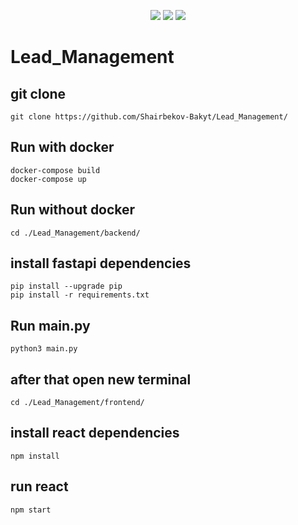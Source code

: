 <p align="center">
  <img src="https://img.shields.io/badge/Author-c0mrade-cyan?style=flat-square">
  <img src="https://img.shields.io/badge/Open%20Source-Yes-cyan?style=flat-square">
  <img src="https://img.shields.io/badge/Written%20In-python,javascript-cyan?style=flat-square">
</p>

# Lead_Management 
###
###
###

## git clone
```
git clone https://github.com/Shairbekov-Bakyt/Lead_Management/
```
## Run with docker 
```
docker-compose build
docker-compose up
```

## Run without docker
```
cd ./Lead_Management/backend/
```
## install fastapi dependencies
```
pip install --upgrade pip
pip install -r requirements.txt
```
## Run main.py
```
python3 main.py
```
## after that open new terminal
```
cd ./Lead_Management/frontend/
```
## install react dependencies
```
npm install 
```

## run react 

```
npm start
```
